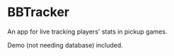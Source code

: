 # BBTracker
An app for live tracking players' stats in pickup games.

Demo (not needing database) included.
